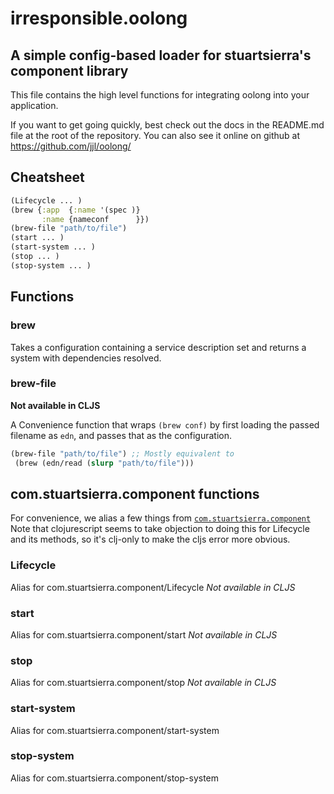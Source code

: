 # irresponsible.oolong

## A simple config-based loader for stuartsierra's component library

This file contains the high level functions for integrating oolong
into your application.

If you want to get going quickly, best check out the docs in the
README.md file at the root of the repository. You can also see it online
on github at https://github.com/jjl/oolong/

## Cheatsheet

```clojure
(Lifecycle ... )
(brew {:app  {:name '(spec )}
       :name {nameconf      }})
(brew-file "path/to/file")
(start ... )
(start-system ... )
(stop ... )
(stop-system ... )
```

## Functions

### brew

Takes a configuration containing a service description set and returns
a system with dependencies resolved.

### brew-file

**Not available in CLJS**

A Convenience function that wraps `(brew conf)` by first loading the
passed filename as `edn`, and passes that as the configuration.

```clojure
(brew-file "path/to/file") ;; Mostly equivalent to
 (brew (edn/read (slurp "path/to/file")))
```

## com.stuartsierra.component functions

For convenience, we alias a few things from
[`com.stuartsierra.component`](https://github.com/stuartsierra/component)
Note that clojurescript seems to take objection to doing this for Lifecycle
and its methods, so it's clj-only to make the cljs error more obvious.

### Lifecycle

Alias for com.stuartsierra.component/Lifecycle
*Not available in CLJS*

### start

Alias for com.stuartsierra.component/start
*Not available in CLJS*

### stop

Alias for com.stuartsierra.component/stop
*Not available in CLJS*

### start-system

Alias for com.stuartsierra.component/start-system

### stop-system

Alias for com.stuartsierra.component/stop-system
